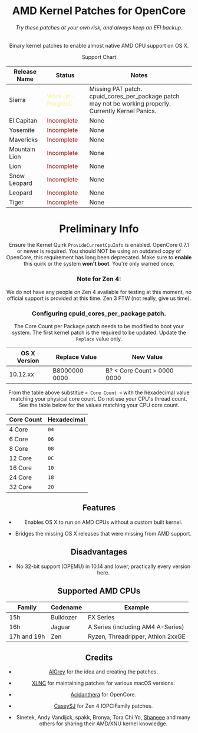 <span align="center">

# AMD Kernel Patches for OpenCore
###### Try these patches at your own risk, and always keep an EFI backup.

Binary kernel patches to enable almost native AMD CPU support on OS X.

Support Chart

| Release Name | Status | Notes |
| --- | --- | --- |
| Sierra | <span style="color: #ffe985;">Work-In-Progress</span> | Missing PAT patch.<br> cpuid_cores_per_package patch may not be working properly.<br>Currently Kernel Panics. |
| El Capitan | <span style="color: #a80000;">Incomplete</span> | None |
| Yosemite | <span style="color: #a80000;">Incomplete</span> | None |
| Mavericks | <span style="color: #a80000;">Incomplete</span> | None |
| Mountain Lion | <span style="color: #a80000;">Incomplete</span> | None |
| Lion | <span style="color: #a80000;">Incomplete</span> | None |
| Snow Leopard | <span style="color: #a80000;">Incomplete</span> | None |
| Leopard | <span style="color: #a80000;">Incomplete</span> | None |
| Tiger | <span style="color: #a80000;">Incomplete</span> | None |

# Preliminary Info

Ensure the Kernel Quirk `ProvideCurrentCpuInfo` is enabled. OpenCore 0.7.1 or newer is required. You should NOT be using an outdated copy of OpenCore, this requirement has long been deprecated. Make sure to **enable** this quirk or the system **won't boot**. You're only warned once.

### Note for Zen 4:

We do not have any people on Zen 4 available for testing at this moment, no official support is provided at this time. Zen 3 FTW (not really, give us time).

### Configuring cpuid_cores_per_package patch.

The Core Count per Package patch needs to be modified to boot your system. The first kernel patch is the required to be updated. Update the `Replace` value only.

| OS X Version | Replace Value | New Value |
|----------------------|---------------|-----------|
| 10.12.xx | B8000000 0000 | B? < Core Count > 0000 0000 |

From the table above substitue `< Core Count >` with the hexadecimal value matching your physical core count. Do not use your CPU's thread count. See the table below for the values matching your CPU core count.

| Core Count | Hexadecimal |
|------------|-------------|
|   4 Core   |     `04`    |
|   6 Core   |     `06`    |
|   8 Core   |     `08`    |
|   12 Core  |     `0C`    |
|   16 Core  |     `10`    |
|   24 Core  |     `18`    |
|   32 Core  |     `20`    |

## Features

- Enables OS X to run on AMD CPUs without a custom built kernel.

- Bridges the missing OS X releases that were missing from AMD support.

## Disadvantages

- No 32-bit support (OPEMU) in 10.14 and lower, practically every version here.

## Supported AMD CPUs

|     Family    |  Codename |              Example              |
|---------------|-----------|-----------------------------------|
|      15h      | Bulldozer |             FX Series             |
|      16h      |   Jaguar  | A Series (including AM4 A-Series) |
|  17h and 19h  |    Zen    | Ryzen, Threadripper, Athlon 2xxGE |

## Credits

- [AlGrey](https://github.com/AlGreyy) for the idea and creating the patches.

- [XLNC](https://github.com/XLNCs) for maintaining patches for various macOS versions.

- [Acidanthera](https://github.com/acidanthera) for OpenCore.

- [CaseySJ](https://github.com/CaseySJ/) for Zen 4 IOPCIFamily patches.

- Sinetek, Andy Vandijck, spakk, Bronya, Tora Chi Yo, [Shaneee](https://github.com/Shaneee) and many others for sharing their AMD/XNU kernel knowledge.
